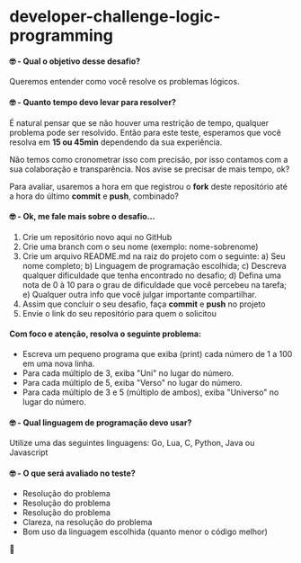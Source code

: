 developer-challenge-logic-programming
=====================================

#### 🤓 - Qual o objetivo desse desafio?

Queremos entender como você resolve os problemas lógicos.


#### 🤓 - Quanto tempo devo levar para resolver?

É natural pensar que se não houver uma restrição de tempo, qualquer problema pode ser resolvido. 
Então para este teste, esperamos que você resolva em **15 ou 45min** dependendo da sua experiência.

Não temos como cronometrar isso com precisão, por isso contamos com a sua colaboração e transparência. Nos avise se precisar de mais tempo, ok?

Para avaliar, usaremos a hora em que registrou o **fork** deste repositório até a hora do último **commit** e **push**, combinado?


#### 🤓 - Ok, me fale mais sobre o desafio...

1. Crie um repositório novo aqui no GitHub
2. Crie uma branch com o seu nome (exemplo: nome-sobrenome)
3. Crie um arquivo README.md na raiz do projeto com o seguinte:
   a) Seu nome completo;
   b) Linguagem de programação escolhida;
   c) Descreva qualquer dificuldade que tenha encontrado no desafio;
   d) Defina uma nota de 0 à 10 para o grau de dificuldade que você percebeu na tarefa;
   e) Qualquer outra info que você julgar importante compartilhar.
4. Assim que concluir o seu desafio, faça **commit** e **push** no projeto
5. Envie o link do seu repositório para quem o solicitou

#### Com foco e atenção, resolva o seguinte problema:

- Escreva um pequeno programa que exiba (print) cada número de 1 a 100 em uma nova linha.
- Para cada múltiplo de 3, exiba "Uni" no lugar do número.
- Para cada múltiplo de 5, exiba "Verso" no lugar do número.
- Para cada múltiplo de 3 e 5 (múltiplo de ambos), exiba "Universo" no lugar do número.


#### 🤓 - Qual linguagem de programação devo usar?

Utilize uma das seguintes linguagens: Go, Lua, C, Python, Java ou Javascript


#### 🤓 - O que será avaliado no teste?

- Resolução do problema
- Resolução do problema
- Resolução do problema
- Clareza, na resolução do problema
- Bom uso da linguagem escolhida (quanto menor o código melhor)


🖖

